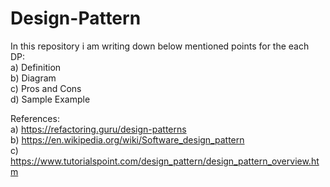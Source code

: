 # Design-Pattern

 In this repository i am writing down below mentioned points for the each DP:  
 a) Definition  
 b) Diagram  
 c) Pros and Cons   
 d) Sample Example   



References:  
a) https://refactoring.guru/design-patterns  
b) https://en.wikipedia.org/wiki/Software_design_pattern  
c) https://www.tutorialspoint.com/design_pattern/design_pattern_overview.htm  